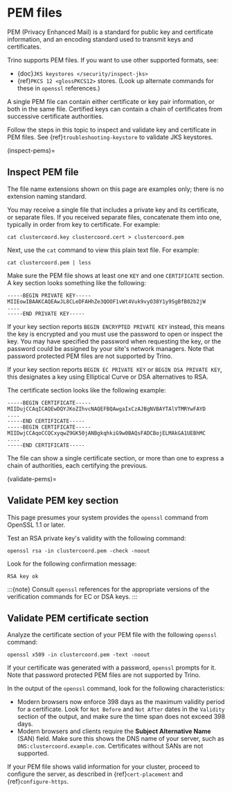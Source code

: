 # PEM files

PEM (Privacy Enhanced Mail) is a standard for public key and certificate
information, and an encoding standard used to transmit keys and certificates.

Trino supports PEM files. If you want to use other supported formats, see:

- {doc}`JKS keystores </security/inspect-jks>`
- {ref}`PKCS 12 <glossPKCS12>` stores. (Look up alternate commands for these in
  `openssl` references.)

A single PEM file can contain either certificate or key pair information, or
both in the same file. Certified keys can contain a chain of certificates from
successive certificate authorities.

Follow the steps in this topic to inspect and validate key and certificate in
PEM files. See {ref}`troubleshooting-keystore` to validate JKS keystores.

(inspect-pems)=

## Inspect PEM file

The file name extensions shown on this page are examples only; there is no
extension naming standard.

You may receive a single file that includes a private key and its certificate,
or separate files. If you received separate files, concatenate them into one,
typically in order from key to certificate. For example:

```shell
cat clustercoord.key clustercoord.cert > clustercoord.pem
```

Next, use the `cat` command to view this plain text file. For example:

```shell
cat clustercoord.pem | less
```

Make sure the PEM file shows at least one `KEY` and one `CERTIFICATE`
section. A key section looks something like the following:

```text
-----BEGIN PRIVATE KEY-----
MIIEowIBAAKCAQEAwJL8CLeDFAHhZe3QOOF1vWt4Vuk9vyO38Y1y9SgBfB02b2jW
....
-----END PRIVATE KEY-----
```

If your key section reports `BEGIN ENCRYPTED PRIVATE KEY` instead, this means
the key is encrypted and you must use the password to open or inspect the key.
You may have specified the password when requesting the key, or the password
could be assigned by your site's network managers. Note that password protected
PEM files are not supported by Trino.

If your key section reports `BEGIN EC PRIVATE KEY` or `BEGIN DSA PRIVATE
KEY`, this designates a key using Elliptical Curve or DSA alternatives to RSA.

The certificate section looks like the following example:

```text
-----BEGIN CERTIFICATE-----
MIIDujCCAqICAQEwDQYJKoZIhvcNAQEFBQAwgaIxCzAJBgNVBAYTAlVTMRYwFAYD
....
-----END CERTIFICATE-----
-----BEGIN CERTIFICATE-----
MIIDwjCCAqoCCQCxyqwZ9GK50jANBgkqhkiG9w0BAQsFADCBojELMAkGA1UEBhMC
....
-----END CERTIFICATE-----
```

The file can show a single certificate section, or more than one to express a
chain of authorities, each certifying the previous.

(validate-pems)=

## Validate PEM key section

This page presumes your system provides the `openssl` command from OpenSSL 1.1
or later.

Test an RSA private key's validity with the following command:

```text
openssl rsa -in clustercoord.pem -check -noout
```

Look for the following confirmation message:

```text
RSA key ok
```

:::{note}
Consult `openssl` references for the appropriate versions of the
verification commands for EC or DSA keys.
:::

## Validate PEM certificate section

Analyze the certificate section of your PEM file with the following `openssl`
command:

```text
openssl x509 -in clustercoord.pem -text -noout
```

If your certificate was generated with a password, `openssl` prompts for it.
Note that password protected PEM files are not supported by Trino.

In the output of the `openssl` command, look for the following
characteristics:

- Modern browsers now enforce 398 days as the maximum validity period for a
  certificate. Look for `Not Before` and `Not After` dates in the
  `Validity` section of the output, and make sure the time span does not
  exceed 398 days.
- Modern browsers and clients require the **Subject Alternative Name** (SAN)
  field. Make sure this shows the DNS name of your server, such as
  `DNS:clustercoord.example.com`. Certificates without SANs are not
  supported.

If your PEM file shows valid information for your cluster, proceed to configure
the server, as described in {ref}`cert-placement` and {ref}`configure-https`.
